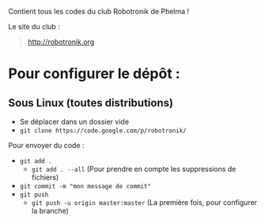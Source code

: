 Contient tous les codes du club Robotronik de Phelma !

Le site du club :
> http://robotronik.org


# Pour configurer le dépôt : #
## Sous Linux (toutes distributions) ##
  * Se déplacer dans un dossier vide
  * `git clone https://code.google.com/p/robotronik/`

Pour envoyer du code :
  * `git add .`
    * `git add . --all` (Pour prendre en compte les suppressions de fichiers)
  * `git commit -m "mon message de commit"`
  * `git push`
    * `git push -u origin master:master`  (La première fois, pour configurer la branche)

